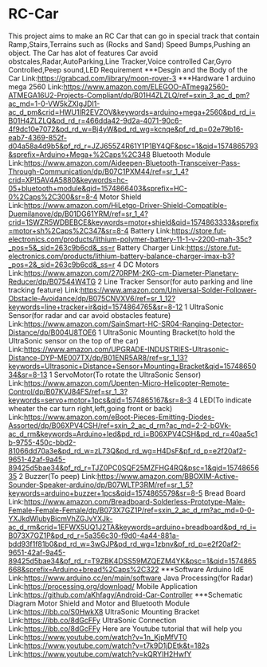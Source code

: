 # RC-Car
This project aims to make an RC Car that can go in special track that contain Ramp,Stairs,Terrains such as (Rocks and Sand) Speed Bumps,Pushing an object.
The Car has alot of features Car avoid obstcales,Radar,AutoParking,Line Tracker,Voice controlled Car,Gyro Controlled,Peep sound,LED
Requirement
***Desgin and the Body of the Car
Link:https://grabcad.com/library/moon-rover-3
***Hardware
1 arduino mega 2560
Link:https://www.amazon.com/ELEGOO-ATmega2560-ATMEGA16U2-Projects-Compliant/dp/B01H4ZLZLQ/ref=sxin_3_ac_d_pm?ac_md=1-0-VW5kZXIgJDI1-ac_d_pm&crid=HWU1IR2EVZOV&keywords=arduino+mega+2560&pd_rd_i=B01H4ZLZLQ&pd_rd_r=466dda42-9d2a-4071-90c6-4f9dc10e7072&pd_rd_w=Bj4yW&pd_rd_wg=kcnqe&pf_rd_p=02e79b16-eab7-4369-852f-d04a58a4d9b5&pf_rd_r=JZJ655Z4R61Y1P1BY4QF&psc=1&qid=1574865793&sprefix=Arduino+Mega+%2Caps%2C348
Bluetooth Module
Link:https://www.amazon.com/Aideepen-Bluetooth-Transceiver-Pass-Through-Communication/dp/B07C1PXM44/ref=sr_1_4?crid=XPI5AV4A5880&keywords=hc-05+bluetooth+module&qid=1574866403&sprefix=HC-0%2Caps%2C300&sr=8-4
Motor Shield
Link:https://www.amazon.com/HiLetgo-Driver-Shield-Compatible-Duemilanove/dp/B01DG61YRM/ref=sr_1_4?crid=1SWZR5WDBEBCE&keywords=motor+shield&qid=1574863333&sprefix=motor+sh%2Caps%2C347&sr=8-4
Battery
Link:https://store.fut-electronics.com/products/lithium-polymer-battery-11-1-v-2200-mah-35c?_pos=5&_sid=263c9b6cd&_ss=r
Battery Charger
Link:https://store.fut-electronics.com/products/lithium-battery-balance-charger-imax-b3?_pos=2&_sid=263c9b6cd&_ss=r
4 DC Motors
Link:https://www.amazon.com/270RPM-2KG-cm-Diameter-Planetary-Reducer/dp/B07544W4TG
2 Line Tracker Sensor(for auto parking and line tracking feature)
Link:https://www.amazon.com/Universal-Solder-Follower-Obstacle-Avoidance/dp/B075CNVXV6/ref=sr_1_12?keywords=line+tracker+ir&qid=1574864765&sr=8-12
1 UltraSonic Sensor(for radar and car avoid obstacles feature)
Link:https://www.amazon.com/SainSmart-HC-SR04-Ranging-Detector-Distance/dp/B004U8TOE6
1 UltraSonic Mounting Bracket(to hold the UltraSonic sensor on the top of the car)
Link:https://www.amazon.com/UPGRADE-INDUSTRIES-Ultrasonic-Distance-DYP-ME007TX/dp/B01ENR5AR8/ref=sr_1_13?keywords=Ultrasonic+Distance+Sensor+Mounting+Bracket&qid=1574865034&sr=8-13
1 ServoMotor(To rotate the UltraSonic Sensor)
Link:https://www.amazon.com/Upenten-Micro-Helicopter-Remote-Control/dp/B07KVJ84FS/ref=sr_1_3?keywords=servo+motor+1pcs&qid=1574865167&sr=8-3
4 LED(To indicate wheater the car turn right,left,going front or back)
Link:https://www.amazon.com/eBoot-Pieces-Emitting-Diodes-Assorted/dp/B06XPV4CSH/ref=sxin_2_ac_d_rm?ac_md=2-2-bGVk-ac_d_rm&keywords=Arduino+led&pd_rd_i=B06XPV4CSH&pd_rd_r=40aa5c1b-9755-450c-bbd2-81066dd70a3e&pd_rd_w=zL73Q&pd_rd_wg=H4DsF&pf_rd_p=e2f20af2-9651-42af-9a45-89425d5bae34&pf_rd_r=TJZ0PC0SQF25MZFHG4RQ&psc=1&qid=1574865635
2 Buzzer(To peep)
Link:https://www.amazon.com/BBOXIM-Active-Sounder-Speaker-arduino/dp/B07WLTP3RM/ref=sr_1_5?keywords=arduino+buzzer+1pcs&qid=1574865579&sr=8-5
Bread Board
Link:https://www.amazon.com/Breadboard-Solderless-Prototype-Male-Female-Female-Female/dp/B073X7GZ1P/ref=sxin_2_ac_d_rm?ac_md=0-0-YXJkdWlubyBicmVhZGJvYXJk-ac_d_rm&crid=1EFWX5UQ1J2TA&keywords=arduino+breadboard&pd_rd_i=B073X7GZ1P&pd_rd_r=5a356c30-f9d0-4a44-881a-bdd93f1f81b0&pd_rd_w=3wGJP&pd_rd_wg=1zbnv&pf_rd_p=e2f20af2-9651-42af-9a45-89425d5bae34&pf_rd_r=T9ZBK4DSS59MZQEZM4YK&psc=1&qid=1574865668&sprefix=Arduino+bread%2Caps%2C322
***Software
Arduino IdE
Link:https://www.arduino.cc/en/main/software
Java Processing(for Radar)
Link:https://processing.org/download/
Mobile Application
Link:https://github.com/aKhfagy/Android-Car-Controller
***Schematic Diagram
Motor Shield and Motor and Bluetooth Module
Link:https://ibb.co/S0HwkX8
UltraSonic Mounting Bracket
Link:https://ibb.co/8dGcFFy
UltraSonic Connection
Link:https://ibb.co/8dGcFFy
Here are Youtube tutorial that will help you 
Link:https://www.youtube.com/watch?v=1n_KjpMfVT0
Link:https://www.youtube.com/watch?v=t7k9D1jDEtk&t=182s
Link:https://www.youtube.com/watch?v=kQRYIH2HwfY


